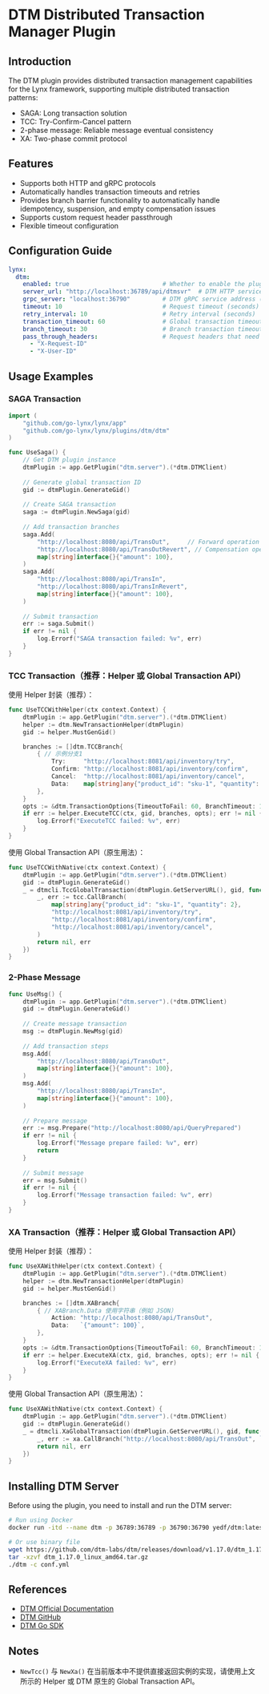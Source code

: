 # DTM Distributed Transaction Manager Plugin

## Introduction

The DTM plugin provides distributed transaction management capabilities for the Lynx framework, supporting multiple distributed transaction patterns:
- SAGA: Long transaction solution
- TCC: Try-Confirm-Cancel pattern
- 2-phase message: Reliable message eventual consistency
- XA: Two-phase commit protocol

## Features

- Supports both HTTP and gRPC protocols
- Automatically handles transaction timeouts and retries
- Provides branch barrier functionality to automatically handle idempotency, suspension, and empty compensation issues
- Supports custom request header passthrough
- Flexible timeout configuration

## Configuration Guide

```yaml
lynx:
  dtm:
    enabled: true                          # Whether to enable the plugin
    server_url: "http://localhost:36789/api/dtmsvr"  # DTM HTTP service address
    grpc_server: "localhost:36790"         # DTM gRPC service address (optional)
    timeout: 10                            # Request timeout (seconds)
    retry_interval: 10                     # Retry interval (seconds)
    transaction_timeout: 60                # Global transaction timeout (seconds)
    branch_timeout: 30                     # Branch transaction timeout (seconds)
    pass_through_headers:                  # Request headers that need to be passed through
      - "X-Request-ID"
      - "X-User-ID"
```


## Usage Examples

### SAGA Transaction

```go
import (
    "github.com/go-lynx/lynx/app"
    "github.com/go-lynx/lynx/plugins/dtm/dtm"
)

func UseSaga() {
    // Get DTM plugin instance
    dtmPlugin := app.GetPlugin("dtm.server").(*dtm.DTMClient)
    
    // Generate global transaction ID
    gid := dtmPlugin.GenerateGid()
    
    // Create SAGA transaction
    saga := dtmPlugin.NewSaga(gid)
    
    // Add transaction branches
    saga.Add(
        "http://localhost:8080/api/TransOut",     // Forward operation
        "http://localhost:8080/api/TransOutRevert", // Compensation operation
        map[string]interface{}{"amount": 100},
    )
    saga.Add(
        "http://localhost:8080/api/TransIn",
        "http://localhost:8080/api/TransInRevert",
        map[string]interface{}{"amount": 100},
    )
    
    // Submit transaction
    err := saga.Submit()
    if err != nil {
        log.Errorf("SAGA transaction failed: %v", err)
    }
}
```


### TCC Transaction（推荐：Helper 或 Global Transaction API）

使用 Helper 封装（推荐）：

```go
func UseTCCWithHelper(ctx context.Context) {
    dtmPlugin := app.GetPlugin("dtm.server").(*dtm.DTMClient)
    helper := dtm.NewTransactionHelper(dtmPlugin)
    gid := helper.MustGenGid()

    branches := []dtm.TCCBranch{
        { // 示例分支1
            Try:     "http://localhost:8081/api/inventory/try",
            Confirm: "http://localhost:8081/api/inventory/confirm",
            Cancel:  "http://localhost:8081/api/inventory/cancel",
            Data:    map[string]any{"product_id": "sku-1", "quantity": 2},
        },
    }
    opts := &dtm.TransactionOptions{TimeoutToFail: 60, BranchTimeout: 10}
    if err := helper.ExecuteTCC(ctx, gid, branches, opts); err != nil {
        log.Errorf("ExecuteTCC failed: %v", err)
    }
}
```

使用 Global Transaction API（原生用法）：

```go
func UseTCCWithNative(ctx context.Context) {
    dtmPlugin := app.GetPlugin("dtm.server").(*dtm.DTMClient)
    gid := dtmPlugin.GenerateGid()
    _ = dtmcli.TccGlobalTransaction(dtmPlugin.GetServerURL(), gid, func(tcc *dtmcli.Tcc) (*resty.Response, error) {
        _, err := tcc.CallBranch(
            map[string]any{"product_id": "sku-1", "quantity": 2},
            "http://localhost:8081/api/inventory/try",
            "http://localhost:8081/api/inventory/confirm",
            "http://localhost:8081/api/inventory/cancel",
        )
        return nil, err
    })
}
```


### 2-Phase Message

```go
func UseMsg() {
    dtmPlugin := app.GetPlugin("dtm.server").(*dtm.DTMClient)
    gid := dtmPlugin.GenerateGid()
    
    // Create message transaction
    msg := dtmPlugin.NewMsg(gid)
    
    // Add transaction steps
    msg.Add(
        "http://localhost:8080/api/TransOut",
        map[string]interface{}{"amount": 100},
    )
    msg.Add(
        "http://localhost:8080/api/TransIn",
        map[string]interface{}{"amount": 100},
    )
    
    // Prepare message
    err := msg.Prepare("http://localhost:8080/api/QueryPrepared")
    if err != nil {
        log.Errorf("Message prepare failed: %v", err)
        return
    }
    
    // Submit message
    err = msg.Submit()
    if err != nil {
        log.Errorf("Message transaction failed: %v", err)
    }
}
```


### XA Transaction（推荐：Helper 或 Global Transaction API）

使用 Helper 封装（推荐）：

```go
func UseXAWithHelper(ctx context.Context) {
    dtmPlugin := app.GetPlugin("dtm.server").(*dtm.DTMClient)
    helper := dtm.NewTransactionHelper(dtmPlugin)
    gid := helper.MustGenGid()

    branches := []dtm.XABranch{
        { // XABranch.Data 使用字符串（例如 JSON）
            Action: "http://localhost:8080/api/TransOut",
            Data:   `{"amount": 100}`,
        },
    }
    opts := &dtm.TransactionOptions{TimeoutToFail: 60, BranchTimeout: 10}
    if err := helper.ExecuteXA(ctx, gid, branches, opts); err != nil {
        log.Errorf("ExecuteXA failed: %v", err)
    }
}
```

使用 Global Transaction API（原生用法）：

```go
func UseXAWithNative(ctx context.Context) {
    dtmPlugin := app.GetPlugin("dtm.server").(*dtm.DTMClient)
    gid := dtmPlugin.GenerateGid()
    _ = dtmcli.XaGlobalTransaction(dtmPlugin.GetServerURL(), gid, func(xa *dtmcli.Xa) (*resty.Response, error) {
        _, err := xa.CallBranch("http://localhost:8080/api/TransOut", `{"amount": 100}`)
        return nil, err
    })
}
```


## Installing DTM Server

Before using the plugin, you need to install and run the DTM server:

```bash
# Run using Docker
docker run -itd --name dtm -p 36789:36789 -p 36790:36790 yedf/dtm:latest

# Or use binary file
wget https://github.com/dtm-labs/dtm/releases/download/v1.17.0/dtm_1.17.0_linux_amd64.tar.gz
tar -xzvf dtm_1.17.0_linux_amd64.tar.gz
./dtm -c conf.yml
```


## References

- [DTM Official Documentation](https://dtm.pub)
- [DTM GitHub](https://github.com/dtm-labs/dtm)
- [DTM Go SDK](https://github.com/dtm-labs/client)

## Notes

- `NewTcc()` 与 `NewXa()` 在当前版本中不提供直接返回实例的实现，请使用上文所示的 Helper 或 DTM 原生的 Global Transaction API。